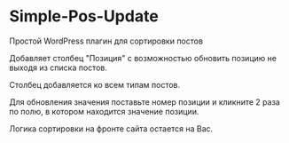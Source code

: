 # Simple-Pos-Update
Простой WordPress плагин для сортировки постов

Добавляет столбец "Позиция" с возможностью обновить позицию не выходя из списка постов.

Столбец добавляется ко всем типам постов.

Для обновления значения поставьте номер позиции и кликните 2 раза по полю, в котором находится значение позиции.

Логика сортировки на фронте сайта остается на Вас.

